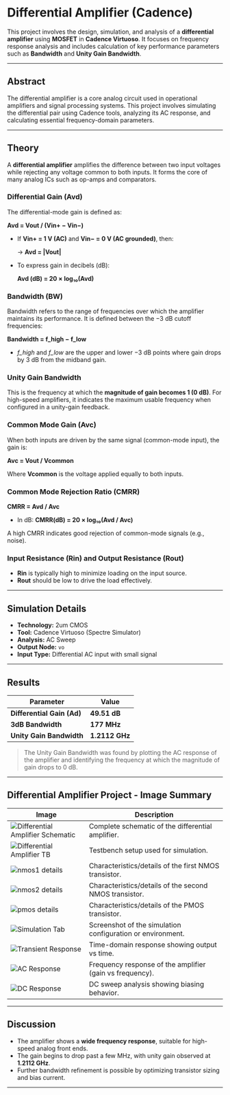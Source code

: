 # Differential Amplifier (Cadence)

This project involves the design, simulation, and analysis of a **differential amplifier** using **MOSFET** in **Cadence Virtuoso**. It focuses on frequency response analysis and includes calculation of key performance parameters such as **Bandwidth** and **Unity Gain Bandwidth**.

---

## Abstract

The differential amplifier is a core analog circuit used in operational amplifiers and signal processing systems. This project involves simulating the differential pair using Cadence tools, analyzing its AC response, and calculating essential frequency-domain parameters.

---

## Theory

A **differential amplifier** amplifies the difference between two input voltages while rejecting any voltage common to both inputs. It forms the core of many analog ICs such as op-amps and comparators.


### Differential Gain (Avd)

The differential-mode gain is defined as:

**Avd = Vout / (Vin+ − Vin−)**

- If **Vin+ = 1 V (AC)** and **Vin− = 0 V (AC grounded)**, then:

  → **Avd = |Vout|**

- To express gain in decibels (dB):

  **Avd (dB) = 20 × log₁₀(Avd)**



### Bandwidth (BW)

Bandwidth refers to the range of frequencies over which the amplifier maintains its performance. It is defined between the −3 dB cutoff frequencies:

**Bandwidth = f_high − f_low**

- *f_high* and *f_low* are the upper and lower −3 dB points where gain drops by 3 dB from the midband gain.



### Unity Gain Bandwidth

This is the frequency at which the **magnitude of gain becomes 1 (0 dB)**. For high-speed amplifiers, it indicates the maximum usable frequency when configured in a unity-gain feedback.



### Common Mode Gain (Avc)

When both inputs are driven by the same signal (common-mode input), the gain is:

**Avc = Vout / Vcommon**

Where **Vcommon** is the voltage applied equally to both inputs.



### Common Mode Rejection Ratio (CMRR)

**CMRR = Avd / Avc**

- In dB: **CMRR(dB) = 20 × log₁₀(Avd / Avc)**

A high CMRR indicates good rejection of common-mode signals (e.g., noise).



### Input Resistance (Rin) and Output Resistance (Rout)

- **Rin** is typically high to minimize loading on the input source.
- **Rout** should be low to drive the load effectively.

---

## Simulation Details

- **Technology:** 2um CMOS
- **Tool:** Cadence Virtuoso (Spectre Simulator)
- **Analysis:** AC Sweep
- **Output Node:** `vo`
- **Input Type:** Differential AC input with small signal

---

## Results

| Parameter              | Value         |
|------------------------|---------------|
| **Differential Gain (Ad)** | **49.51 dB** |
| **3dB Bandwidth**          | **177 MHz** |
| **Unity Gain Bandwidth** | **1.2112 GHz** |

>  The Unity Gain Bandwidth was found by plotting the AC response of the amplifier and identifying the frequency at which the magnitude of gain drops to 0 dB.

---

## Differential Amplifier Project - Image Summary

| Image                            | Description                                 |
|----------------------------------|---------------------------------------------|
| ![Differential Amplifier Schematic](Images/Differential%20Amplifier%20Schematic.png) | Complete schematic of the differential amplifier. |
| ![Differential Amplifier TB](Images/Differential%20Amplifier%20TB.png) | Testbench setup used for simulation. |
| ![nmos1 details](Images/nmos1%20details.png) | Characteristics/details of the first NMOS transistor. |
| ![nmos2 details](Images/nmos2%20details.png) | Characteristics/details of the second NMOS transistor. |
| ![pmos details](Images/pmos%20details.png) | Characteristics/details of the PMOS transistor. |
| ![Simulation Tab](Images/Simulation%20Tab.png) | Screenshot of the simulation configuration or environment. |
| ![Transient Response](Images/Transient%20Response.png) | Time-domain response showing output vs time. |
| ![AC Response](Images/AC%20Response.png) | Frequency response of the amplifier (gain vs frequency). |
| ![DC Response](Images/DC%20Response.png) | DC sweep analysis showing biasing behavior. |

---

## Discussion

- The amplifier shows a **wide frequency response**, suitable for high-speed analog front ends.
- The gain begins to drop past a few MHz, with unity gain observed at **1.2112 GHz**.
- Further bandwidth refinement is possible by optimizing transistor sizing and bias current.

---



